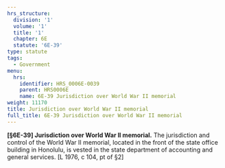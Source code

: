 ```yaml
---
hrs_structure:
  division: '1'
  volume: '1'
  title: '1'
  chapter: 6E
  statute: '6E-39'
type: statute
tags:
  - Government
menu:
  hrs:
    identifier: HRS_0006E-0039
    parent: HRS0006E
    name: 6E-39 Jurisdiction over World War II memorial
weight: 11170
title: Jurisdiction over World War II memorial
full_title: 6E-39 Jurisdiction over World War II memorial
---
```

**[§6E-39] Jurisdiction over World War II memorial.** The jurisdiction and control of the World War II memorial, located in the front of the state office building in Honolulu, is vested in the state department of accounting and general services. [L 1976, c 104, pt of §2]